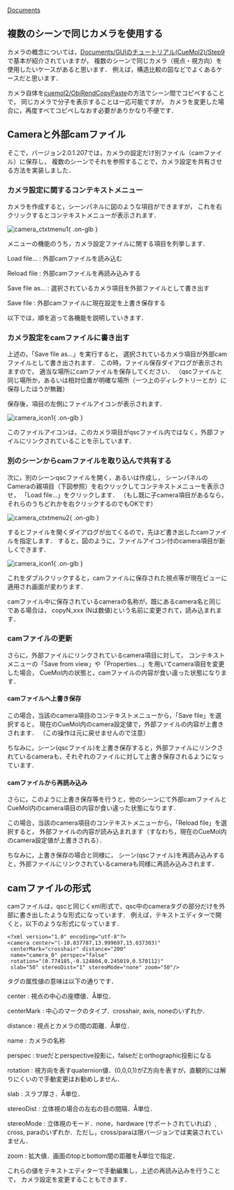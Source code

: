 [Documents](../../Documents)

## 複数のシーンで同じカメラを使用する
カメラの概念については，[Documents/GUIのチュートリアル(CueMol2)/Step9](../../Documents/GUIのチュートリアル(CueMol2)/Step9)で基本が紹介されていますが，
複数のシーンで同じカメラ（視点・視方向）を使用したいケースがあると思います．
例えば，構造比較の図などでよくあるケースだと思います．

カメラ自体を[cuemol2/ObjRendCopyPaste](../../cuemol2/ObjRendCopyPaste)の方法でシーン間でコピペすることで，
同じカメラで分子を表示することは一応可能ですが，
カメラを変更した場合に，再度すべてコピペしなおす必要がありかなり不便です．

## Cameraと外部camファイル
そこで，バージョン2.0.1.207では，カメラの設定だけ別ファイル（camファイル）に保存し，
複数のシーンでそれを参照することで，カメラ設定を共有させる方法を実装しました．

### カメラ設定に関するコンテキストメニュー
カメラを作成すると，シーンパネルに図のような項目ができますが，
これを右クリックするとコンテキストメニューが表示されます．

![camera_ctxtmenu1](../../assets/images/cuemol2/CameraFile/camera_ctxtmenu1.png){ .on-glb }

メニューの機能のうち，カメラ設定ファイルに関する項目を列挙します．

Load file...
:   外部camファイルを読み込む

Reload file
:   外部camファイルを再読み込みする

Save file as...
:   選択されているカメラ項目を外部ファイルとして書き出す

Save file
:   外部camファイルに現在設定を上書き保存する

以下では，順を追って各機能を説明していきます．

### カメラ設定をcamファイルに書き出す
上述の，「Save file as...」を実行すると，
選択されているカメラ項目が外部camファイルとして書き出されます．
この時，ファイル保存ダイアログが表示されますので，
適当な場所にcamファイルを保存してください．
（qscファイルと同じ場所か，あるいは相対位置が明確な場所（一つ上のディレクトリーとか）に保存したほうが無難）

保存後，項目の左側にファイルアイコンが表示されます．

![camera_icon1](../../assets/images/cuemol2/CameraFile/camera_icon1.png){ .on-glb }

このファイルアイコンは，このカメラ項目がqscファイル内ではなく，外部ファイルにリンクされていることを示しています．

### 別のシーンからcamファイルを取り込んで共有する
次に，別のシーンqscファイルを開く，あるいは作成し，
シーンパネルのCameraの親項目（下図参照）を右クリックしてコンテキストメニューを表示させ，
「Load file...」をクリックします．
（もし既に子camera項目があるなら，それらのうちどれかを右クリックするのでもOKです）

![camera_ctxtmenu2](../../assets/images/cuemol2/CameraFile/camera_ctxtmenu2.png){ .on-glb }

するとファイルを開くダイアログが出てくるので，先ほど書き出したcamファイルを指定します．
すると，図のように，ファイルアイコン付のcamera項目が新しくできます．

![camera_icon1](../../assets/images/cuemol2/CameraFile/camera_icon1.png){ .on-glb }

これをダブルクリックすると，camファイルに保存された視点等が現在ビューに適用され画面が変わります．

camファイル中に保存されているcameraの名称が，既にあるcamera名と同じである場合は，
copyN_xxx (Nは数値)という名前に変更されて，読み込まれます．

### camファイルの更新
さらに，外部ファイルにリンクされているcamera項目に対して，
コンテキストメニューの「Save from view」や「Properties...」を用いてcamera項目を変更した場合，
CueMol内の状態と，camファイルの内容が食い違った状態になります．

#### camファイルへ上書き保存
この場合，当該のcamera項目のコンテキストメニューから，「Save file」を選択すると，
現在のCueMol内のcamera設定値で，外部ファイルの内容が上書きされます．
（この操作は元に戻せませんので注意）

ちなみに，シーン(qscファイル)を上書き保存すると，外部ファイルにリンクされているcameraも，それぞれのファイルに対して上書き保存されるようになっています．

#### camファイルから再読み込み
さらに，このように上書き保存等を行うと，他のシーンにて外部camファイルとCueMol内のcamera項目の内容が食い違った状態になります．

この場合，当該のcamera項目のコンテキストメニューから，「Reload file」を選択すると，
外部ファイルの内容が読み込まれます（すなわち，現在のCueMol内のcamera設定値が上書きされる）．

ちなみに，上書き保存の場合と同様に，
シーン(qscファイル)を再読み込みすると，外部ファイルにリンクされているcameraも同様に再読み込みされます．

## camファイルの形式
camファイルは，qscと同じくxml形式で，qsc中のcameraタグの部分だけを外部に書き出したような形式になっています．
例えば，テキストエディターで開くと，以下のような形式になっています．
```
<?xml version="1.0" encoding="utf-8"?>
<camera center="(-10.837787,13.999697,15.037303)"
 centerMark="crosshair" distance="200"
 name="camera_0" perspec="false"
 rotation="(0.774185,-0.124804,0.245019,0.570112)"
 slab="50" stereoDist="1" stereoMode="none" zoom="50"/>
```

タグの属性値の意味は以下の通りです．

center
:   視点の中心の座標値．Å単位．

centerMark
:   中心のマークのタイプ．crosshair, axis, noneのいずれか．

distance
:   視点とカメラの間の距離．Å単位．

name
:   カメラの名称

perspec
:   trueだとperspective投影に，falseだとorthographic投影になる

rotation
:   視方向を表すquaternion値．(0,0,0,1)がZ方向を表すが，直観的には解りにくいので手動変更はお勧めしません．

slab
:   スラブ厚さ．Å単位．

stereoDist
:   立体視の場合の左右の目の間隔．Å単位．

stereoMode
:   立体視のモード．none，hardware (サポートされていれば）, cross, paraのいずれか．ただし，cross/paraは限バージョンでは実装されていません．

zoom
:   拡大値．画面のtopとbottom間の距離をÅ単位で指定．

これらの値をテキストエディターで手動編集し，上述の再読み込みを行うことで，
カメラ設定を変更することもできます．